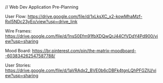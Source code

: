 // Web Dev Application Pre-Planning

User Flow: https://drive.google.com/file/d/1xLksXC_x2-kowMhaMzf-RxI5NDc23yEo/view?usp=drive_link

Wire Frames: https://drive.google.com/file/d/1nsS0Efm91fbXDQwQrJ44CfVDdY4Pd900/view?usp=sharing

Mood Board: https://br.pinterest.com/pin/the-matrix-moodboard--603834262547587788/

User Stories: https://drive.google.com/file/d/1aVRAdx2_BVE0b6cDBFk4tgnLQhPFGZIU/view?usp=sharing
